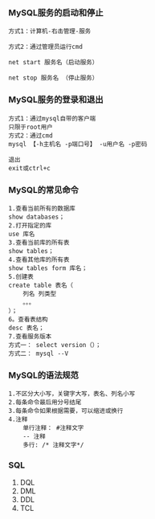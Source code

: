 ### MySQL服务的启动和停止

```mysql
方式1：计算机-右击管理-服务

方式2：通过管理员运行cmd

net start 服务名（启动服务）

net stop 服务名 （停止服务）
```

### MySQL服务的登录和退出

```mysql
方式1：通过mysql自带的客户端
只限于root用户
方式2：通过cmd
mysql 【-h主机名 -p端口号】 -u用户名 -p密码

退出
exit或ctrl+c
```

### MySQL的常见命令

```mysql
1.查看当前所有的数据库
show databases；
2.打开指定的库
use 库名
3.查看当前库的所有表
show tables；
4.查看其他库的所有表
show tables form 库名；
5.创建表
create table 表名（
	列名 列类型
	。。。
）；
6。查看表结构
desc 表名；
7.查看服务版本
方式一： select version（）；
方式二： mysql --V
```

### MySQL的语法规范

```mysql
1.不区分大小写，关键字大写，表名、列名小写
2.每条命令最后用分号结尾
3.每条命令如果根据需要，可以缩进或换行
4.注释
	单行注释： #注释文字
	-- 注释
	多行: /* 注释文字*/
```

### SQL

1. DQL
2. DML
3. DDL
4. TCL

